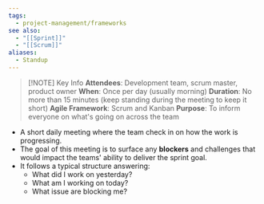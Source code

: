 ```yaml
---
tags:
  - project-management/frameworks
see also:
  - "[[Sprint]]"
  - "[[Scrum]]"
aliases:
  - Standup
---
```


> [!NOTE] Key Info
> **Attendees**: Development team, scrum master, product owner
> **When**: Once per day (usually morning)
> **Duration**: No more than 15 minutes (keep standing during the meeting to keep it short)
> **Agile Framework**: Scrum and Kanban
> **Purpose**: To inform everyone on what's going on across the team

- A short daily meeting where the team check in on how the work is progressing. 
- The goal of this meeting is to surface any **blockers** and challenges that would impact the teams' ability to deliver the sprint goal.
- It follows a typical structure answering:
	- What did I work on yesterday?
	- What am I working on today?
	- What issue are blocking me?